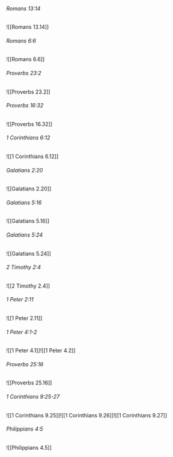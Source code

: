 ###### Romans 13:14

![[Romans 13.14]]

###### Romans 6:6

![[Romans 6.6]]

###### Proverbs 23:2

![[Proverbs 23.2]]

###### Proverbs 16:32

![[Proverbs 16.32]]

###### 1 Corinthians 6:12

![[1 Corinthians 6.12]]

###### Galatians 2:20

![[Galatians 2.20]]

###### Galatians 5:16

![[Galatians 5.16]]

###### Galatians 5:24

![[Galatians 5.24]]

###### 2 Timothy 2:4

![[2 Timothy 2.4]]

###### 1 Peter 2:11

![[1 Peter 2.11]]

###### 1 Peter 4:1-2

![[1 Peter 4.1]]![[1 Peter 4.2]]

###### Proverbs 25:16

![[Proverbs 25.16]]

###### 1 Corinthians 9:25-27

![[1 Corinthians 9.25]]![[1 Corinthians 9.26]]![[1 Corinthians 9.27]]

###### Philippians 4:5

![[Philippians 4.5]]